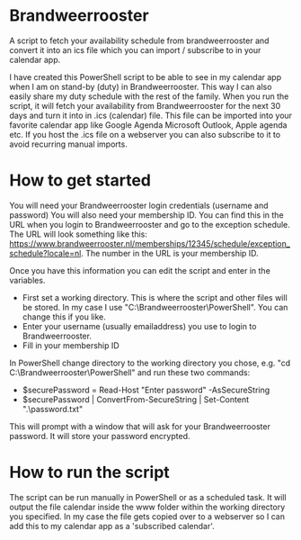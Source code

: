 # Brandweerrooster
A script to fetch your availability schedule from brandweerrooster and convert it into an ics file which you can import / subscribe to in your calendar app.

I have created this PowerShell script to be able to see in my calendar app when I am on stand-by (duty) in Brandweerrooster. This way I can also easily share my duty schedule with the rest of the family. When you run the script, it will fetch your availability from Brandweerrooster for the next 30 days and turn it into in .ics (calendar) file. This file can be imported into your favorite calendar app like Google Agenda Microsoft Outlook, Apple agenda etc. If you host the .ics file on a webserver you can also subscribe to it to avoid recurring manual imports.

# How to get started
You will need your Brandweerrooster login credentials (username and password)
You will also need your membership ID. You can find this in the URL when you login to Brandweerrooster and go to  the exception schedule.
The URL will look something like this: https://www.brandweerrooster.nl/memberships/12345/schedule/exception_schedule?locale=nl. The number in the URL is your membership ID.

Once you have this information you can edit the script and enter in the variables.
- First set a working directory. This is where the script and other files will be stored. In my case I use "C:\Brandweerrooster\PowerShell". You can change this if you like.
- Enter your username (usually emailaddress) you use to login to Brandweerrooster.
- Fill in your membership ID

In PowerShell change directory to the working directory you chose, e.g. "cd C:\Brandweerrooster\PowerShell" and run these two commands:
- $securePassword = Read-Host "Enter password" -AsSecureString
- $securePassword | ConvertFrom-SecureString | Set-Content ".\password.txt"

This will prompt with a window that will ask for your Brandweerrooster password. It will store your password encrypted.

# How to run the script
The script can be run manually in PowerShell or as a scheduled task. It will output the file calendar inside the www folder within the working directory you specified. In my case the file gets copied over to a webserver so I can add this to my calendar app as a 'subscribed calendar'.







